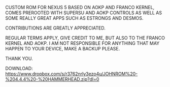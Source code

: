 CUSTOM ROM FOR NEXUS 5 BASED ON AOKP AND FRANCO KERNEL, COMES PREROOTED WITH SUPERSU AND AOKP CONTROLS AS WELL AS SOME REALLY GREAT APPS
SUCH AS ESTRONGS AND DESMOS. 

CONTRIBUTIONS ARE GREATLY APPRECIATED.

REGULAR TERMS APPLY, GIVE CREDIT TO ME, BUT ALSO TO THE FRANCO KERNEL AND AOKP.
I AM NOT RESPONSIBLE FOR ANYTHING THAT MAY HAPPEN TO YOUR DEVICE, MAKE A BACKUP PLEASE.

THANK YOU. 

DOWNLOAD:     https://www.dropbox.com/s/r3762nrly3ezo4u/JOHNROM%20-%204.4.4%20-%20HAMMERHEAD.zip?dl=0
